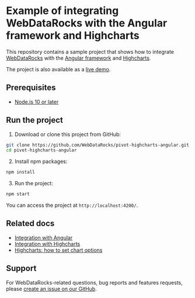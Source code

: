 # Example of integrating WebDataRocks with the Angular framework and Highcharts

This repository contains a sample project that shows how to integrate [WebDataRocks](https://www.webdatarocks.com/) with the [Angular framework](https://angular.dev/) and [Highcharts](https://www.highcharts.com/).

The project is also available as a [live demo](https://codesandbox.io/s/qko3pl0mxw).

## Prerequisites

- [Node.js 10 or later](https://nodejs.org/en/)


## Run the project
1. Download or clone this project from GitHub:
```bash
git clone https://github.com/WebDataRocks/pivot-highcharts-angular.git
cd pivot-highcharts-angular
```
2. Install npm packages:
```bash
npm install
```
3. Run the project:
```bash
npm start
```

You can access the project at `http://localhost:4200/`.

## Related docs

* [Integration with Angular](https://www.webdatarocks.com/doc/angular/how-to-start-online-reporting/)
* [Integration with Highcharts](https://www.webdatarocks.com/doc/integration-with-highcharts/)
* [Highcharts: how to set chart options](https://www.highcharts.com/docs/getting-started/how-to-set-options)

## Support

For WebDataRocks-related questions, bug reports and features requests, please [create an issue on our GitHub](https://github.com/WebDataRocks/web-pivot-table/issues).
